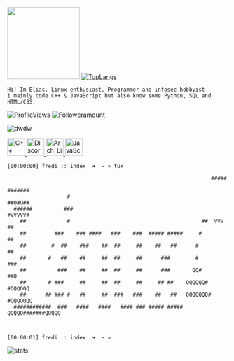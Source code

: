 <img src="https://thumbs.gfycat.com/ZigzagPiercingAphid-size_restricted.gif" height="165">  [![TopLangs](https://github-readme-stats.vercel.app/api/top-langs/?username=oveeauki&hide=php,html,shell&layout=compact)](https://github.com/oveeauki) 
```
Hi! Im Elias. Linux enthusiast, Programmer and infosec hobbyist
i mainly code C++ & JavaScript but also know some Python, SQL and HTML/CSS.                                   
```

![ProfileViews](https://komarev.com/ghpvc/?username=oveeauki) ![Followeramount](https://img.shields.io/github/stars/oveeauki?label=Stars)


![dwdw](https://tryhackme-badges.s3.amazonaws.com/oveeauki.png)

<p align="left"> <a href="https://cplusplus.com/" target="_blank"> <img src="https://cdn.discordapp.com/attachments/667446707826458654/787737963248746526/cpp.png" alt="C++" width="40" height="40"/> </a>  <a href="https://discordapp.com/users/300648311067508754/" target="_blank"> <img src="https://www.freepnglogos.com/uploads/discord-logo-png/concours-discord-cartes-voeux-fortnite-france-6.png" alt="Discord" width="40" height="40"/> </a> <a href="https://archlinux.org" target="_blank"> <img src="https://cdn.icon-icons.com/icons2/2699/PNG/512/archlinux_logo_icon_167835.png" alt="Arch_Linux" width="40" height="40"/> </a> <a href="https://www.javascript.com/" target="/"> <img src="https://upload.wikimedia.org/wikipedia/commons/thumb/9/99/Unofficial_JavaScript_logo_2.svg/512px-Unofficial_JavaScript_logo_2.svg.png?20141107110902" alt="JavaScript" width="40" height="40"/> </a> 
 

```
[00:00:00] fredi :: index  ➜  ~ » tux

                                                                 #####
                                                                #######
                   #                                            ##O#O##
  ######          ###                                           #VVVVV#
    ##             #                                          ##  VVV  ##
    ##         ###    ### ####   ###    ###  ##### #####     #          ##
    ##        #  ##    ###    ##  ##     ##    ##   ##      #            ##
    ##       #   ##    ##     ##  ##     ##      ###        #            ###
    ##          ###    ##     ##  ##     ##      ###       QQ#           ##Q
    ##       # ###     ##     ##  ##     ##     ## ##    QQQQQQ#       #QQQQQQ
    ##      ## ### #   ##     ##  ###   ###    ##   ##   QQQQQQQ#     #QQQQQQQ
  ############  ###   ####   ####   #### ### ##### #####   QQQQQ#######QQQQQ



[00:00:01] fredi :: index  ➜  ~ » 
```

![stats](https://activity-graph.herokuapp.com/graph?username=oveeauki&theme=xcode&hide_border=true&area=false&radius=6&custom_title=Activity)
